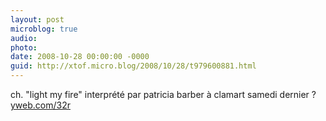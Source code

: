 ```yaml
---
layout: post
microblog: true
audio: 
photo: 
date: 2008-10-28 00:00:00 -0000
guid: http://xtof.micro.blog/2008/10/28/t979600881.html
---
```

ch. "light my fire" interprété par patricia barber à clamart samedi dernier ?  [yweb.com/32r](http://yweb.com/32r)
